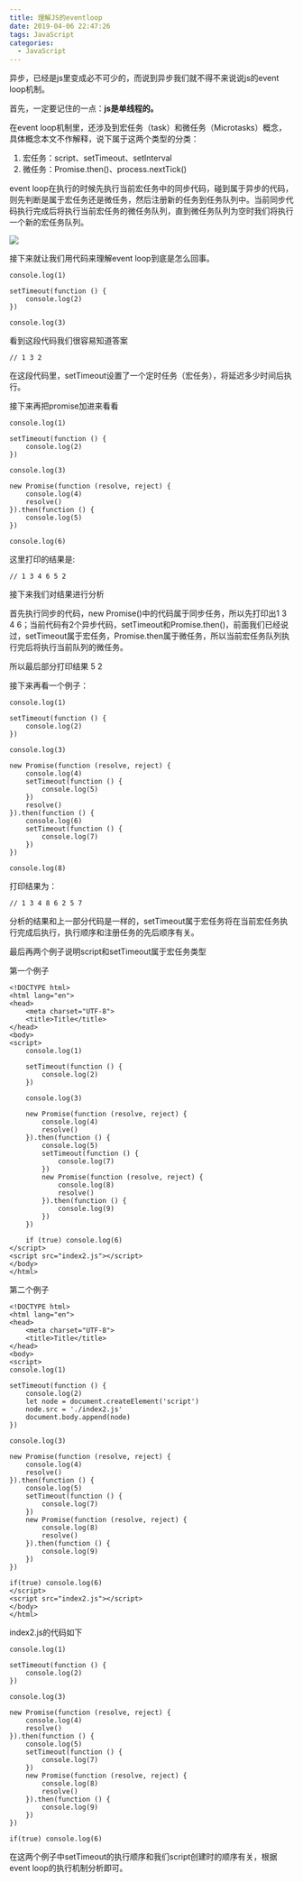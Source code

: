 ```yaml
---
title: 理解JS的eventloop
date: 2019-04-06 22:47:26
tags: JavaScript
categories:
  - JavaScript
---
```

异步，已经是js里变成必不可少的，而说到异步我们就不得不来说说js的event loop机制。

首先，一定要记住的一点：**js是单线程的。**

在event loop机制里，还涉及到宏任务（task）和微任务（Microtasks）概念，具体概念本文不作解释，说下属于这两个类型的分类：

1. 宏任务：script、setTimeout、setInterval
2. 微任务：Promise.then()、process.nextTick()

event loop在执行的时候先执行当前宏任务中的同步代码，碰到属于异步的代码，则先判断是属于宏任务还是微任务，然后注册新的任务到任务队列中。当前同步代码执行完成后将执行当前宏任务的微任务队列，直到微任务队列为空时我们将执行一个新的宏任务队列。

![](https://user-gold-cdn.xitu.io/2019/4/6/169f0f290787f313?w=800&h=658&f=jpeg&s=42740)

接下来就让我们用代码来理解event loop到底是怎么回事。


```
console.log(1)

setTimeout(function () {
    console.log(2)
})

console.log(3)
```

看到这段代码我们很容易知道答案

```
// 1 3 2
```

在这段代码里，setTimeout设置了一个定时任务（宏任务），将延迟多少时间后执行。

接下来再把promise加进来看看

```
console.log(1)

setTimeout(function () {
    console.log(2)
})

console.log(3)

new Promise(function (resolve, reject) {
    console.log(4)
    resolve()
}).then(function () {
    console.log(5)
})

console.log(6)
```

这里打印的结果是:

```
// 1 3 4 6 5 2
```

接下来我们对结果进行分析

首先执行同步的代码，new Promise()中的代码属于同步任务，所以先打印出1 3 4 6；当前代码有2个异步代码，setTimeout和Promise.then()，前面我们已经说过，setTimeout属于宏任务，Promise.then属于微任务，所以当前宏任务队列执行完后将执行当前队列的微任务。

所以最后部分打印结果 5 2

接下来再看一个例子：

```
console.log(1)

setTimeout(function () {
    console.log(2)
})

console.log(3)

new Promise(function (resolve, reject) {
    console.log(4)
    setTimeout(function () {
        console.log(5)
    })
    resolve()
}).then(function () {
    console.log(6)
    setTimeout(function () {
        console.log(7)
    })
})

console.log(8)
```

打印结果为：

```
// 1 3 4 8 6 2 5 7
```

分析的结果和上一部分代码是一样的，setTimeout属于宏任务将在当前宏任务执行完成后执行，执行顺序和注册任务的先后顺序有关。

最后再两个例子说明script和setTimeout属于宏任务类型

第一个例子

```
<!DOCTYPE html>
<html lang="en">
<head>
    <meta charset="UTF-8">
    <title>Title</title>
</head>
<body>
<script>
    console.log(1)

    setTimeout(function () {
        console.log(2)
    })

    console.log(3)

    new Promise(function (resolve, reject) {
        console.log(4)
        resolve()
    }).then(function () {
        console.log(5)
        setTimeout(function () {
            console.log(7)
        })
        new Promise(function (resolve, reject) {
            console.log(8)
            resolve()
        }).then(function () {
            console.log(9)
        })
    })

    if (true) console.log(6)
</script>
<script src="index2.js"></script>
</body>
</html>
```

第二个例子

```
<!DOCTYPE html>
<html lang="en">
<head>
    <meta charset="UTF-8">
    <title>Title</title>
</head>
<body>
<script>
console.log(1)

setTimeout(function () {
    console.log(2)
    let node = document.createElement('script')
    node.src = './index2.js'
    document.body.append(node)
})

console.log(3)

new Promise(function (resolve, reject) {
    console.log(4)
    resolve()
}).then(function () {
    console.log(5)
    setTimeout(function () {
        console.log(7)
    })
    new Promise(function (resolve, reject) {
        console.log(8)
        resolve()
    }).then(function () {
        console.log(9)
    })
})

if(true) console.log(6)
</script>
<script src="index2.js"></script>
</body>
</html>
```

index2.js的代码如下

```
console.log(1)

setTimeout(function () {
    console.log(2)
})

console.log(3)

new Promise(function (resolve, reject) {
    console.log(4)
    resolve()
}).then(function () {
    console.log(5)
    setTimeout(function () {
        console.log(7)
    })
    new Promise(function (resolve, reject) {
        console.log(8)
        resolve()
    }).then(function () {
        console.log(9)
    })
})

if(true) console.log(6)
```

在这两个例子中setTimeout的执行顺序和我们script创建时的顺序有关，根据event loop的执行机制分析即可。

